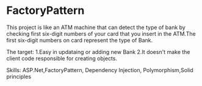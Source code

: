 # FactoryPattern

This project is like an ATM machine that can detect the type of bank by checking first six-digit numbers
of your card that you insert in the ATM.The first six-digit numbers on card represent the type of Bank.


The target: 
1.Easy in updataing or adding new Bank
2.It doesn't make the client code responsible for creating objects.

Skills: 
ASP.Net,FactoryPattern, Dependency Injection, Polymorphism,Solid principles





 

